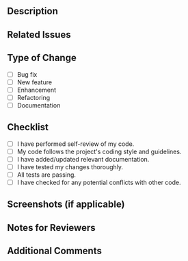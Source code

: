 ## Description
<!-- Brief overview of the changes in this pull request. -->

## Related Issues
<!-- Link to any related issues or user stories -->

## Type of Change
- [ ] Bug fix
- [ ] New feature
- [ ] Enhancement
- [ ] Refactoring
- [ ] Documentation

## Checklist
- [ ] I have performed self-review of my code.
- [ ] My code follows the project's coding style and guidelines.
- [ ] I have added/updated relevant documentation.
- [ ] I have tested my changes thoroughly.
- [ ] All tests are passing.
- [ ] I have checked for any potential conflicts with other code.

## Screenshots (if applicable)
<!-- Include any screenshots or GIFs demonstrating the changes (if relevant). -->

## Notes for Reviewers
<!-- Any specific notes or areas of the code that you want reviewers to focus on or pay attention to. -->

## Additional Comments
<!-- Any additional information or context about the changes made in this pull request. -->
